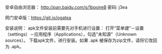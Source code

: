 安卓自由浏览器： http://pan.baidu.com/s/1bpoireB 密码: j3ea

网门安卓版：https://git.io/ogatea


安装说明：
apk文件安装前需要先对手机进行设置： 打开“菜单键”－设置（settings）－应用程序（Applications），勾选"未知源"（Unknown sources）。
下载apk文件，进行安装。如果 .apk 被保存为zip文件，请将它改回为 .apk。
